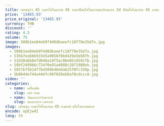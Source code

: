 ```yaml
---
title: เศรษฐกิจ 45 องศาโฮโลแกรม 45 องศาฟิล์มโฮโลแกรมสะท้อนแสง 3d ฟิล์มโฮโลแกรม 45 องศา
price: '13465.93'
price_original: '13465.93'
currency: THB
discount: ''
rating: 4.5
volume: 75
image: S08b1ee84eb9f4d0dbaeefc18f79e35d7x.jpg
images:
  - S08b1ee84eb9f4d0dbaeefc18f79e35d7x.jpg
  - S3bb7eab6b93345a9856f0bd429e5b50fh.jpg
  - S1b50a6b8efd046a19f5ac86e0514591fb.jpg
  - S9bf2499b6c724f0e91a4088c2071908ek.jpg
  - S957b75b14f7b4509b46dda625f0fc150p.jpg
  - Sb0b44e744a444fc98f028eb8af8cdcccA.jpg
video: ''
categories:
  - name: เครื่องมือ
    slug: เคร-องม
  - name: วัดและการวิเคราะห์
    slug: ดและการว-เคราะห
slug: เศรษฐก-องศาโฮโลแกรม-45-องศาฟ-มโฮโลแกรมสะท
encode: opEjw4I
lang: th
---
```

  